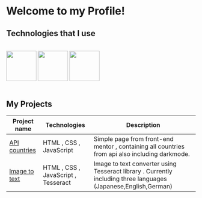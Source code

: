 
# Welcome to my Profile!

## Technologies that I use                                                                                                                                                                                                                                     

<br/>
<div width="100%">
  <img height="80" src="https://user-images.githubusercontent.com/125974589/224845400-7f32f10f-c890-4173-b737-975e8ef0eb6a.png">
  <img height="80" src="https://user-images.githubusercontent.com/125974589/224845892-84c992f3-fe94-44ee-81d3-10e4260693a7.png">
  <img height="80" src="https://static-00.iconduck.com/assets.00/node-js-icon-454x512-nztofx17.png">
</div>

<br/>

## My Projects
| Project name                                                                               | Technologies                                                   | Description                                                                                       |
| ------------------------------------------------------------------------------------------ | -------------------------------------------------------------- | ------------------------------------------------------------------------------------------------- |
| <a href="">API countries</a>                                                               | HTML , CSS , JavaScript                                        | Simple page from front-end mentor , containing all countries from api also including darkmode.    |
| <a href="">Image to text</a>                                                               | HTML , CSS , JavaScript , Tesseract                            | Image to text converter using Tesseract library . Currently including three languages (Japanese,English,German) |
</div>

